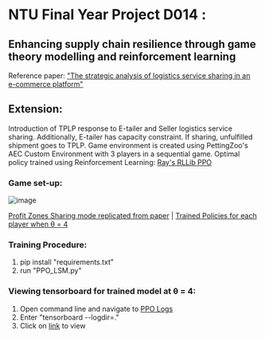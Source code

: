 # NTU Final Year Project D014 : 
## Enhancing supply chain resilience through game theory modelling and reinforcement learning
Reference paper: ["The strategic analysis of logistics service sharing in an e-commerce platform"](https://www.sciencedirect.com/science/article/abs/pii/S0305048318313628)


## Extension:

Introduction of TPLP response to E-tailer and Seller logistics service sharing. Additionally, E-tailer has capacity constraint. If sharing, unfulfilled shipment goes to TPLP.
Game environment is created using PettingZoo's AEC Custom Environment with 3 players in a sequential game.
Optimal policy trained using Reinforcement Learning: [Ray's RLLib PPO](https://docs.ray.io/en/latest/rllib/rllib-algorithms.html#ppo)

### Game set-up:
![image](https://github.com/user-attachments/assets/bb22962a-324f-426b-864a-a772bf672f3d)


[Profit Zones Sharing mode replicated from paper](Profitable%20zone.png) | [Trained Policies for each player when θ = 4](Trained_policies_theta4)

### Training Procedure:

1. pip install "requirements.txt"
2. run "PPO_LSM.py"
   
### Viewing tensorboard for trained model at θ = 4:

1. Open command line and navigate to [PPO Logs](Trained_policies_theta4/PPO_Logs)
2. Enter "tensorboard --logdir=."
3. Click on [link](http://localhost:6006/) to view

